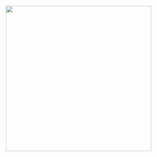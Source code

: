 <br clear="both">

<div align="center">
  <img height="400" src="https://i.pinimg.com/564x/55/ba/01/55ba0115e6b086e80ddd6e4f821ce519.jpg"  />
</div>

###
